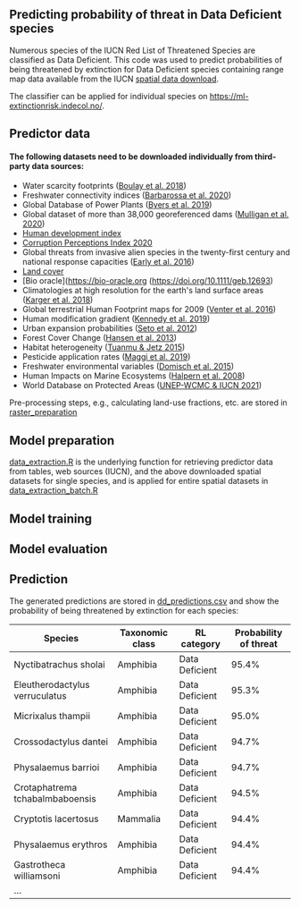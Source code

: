 ## Predicting probability of threat in Data Deficient species
Numerous species of the IUCN Red List of Threatened Species are classified as Data Deficient. This code was used to predict probabilities of being threatened by extinction for Data Deficient species containing range map data available from the IUCN [spatial data download](https://www.iucnredlist.org/resources/spatial-data-download).

The classifier can be applied for individual species on <https://ml-extinctionrisk.indecol.no/>.

## Predictor data
#### The following datasets need to be downloaded individually from third-party data sources:

- Water scarcity footprints ([Boulay et al. 2018](https://doi.org/10.1007/s11367-017-1333-8))
- Freshwater connectivity indices ([Barbarossa et al. 2020](https://doi.org/10.1073/pnas.1912776117))
- Global Database of Power Plants ([Byers et al. 2019](https://datasets.wri.org/dataset/globalpowerplantdatabase))
- Global dataset of more than 38,000 georeferenced dams ([Mulligan et al. 2020](https://doi.org/10.1038/s41597-020-0362-5))
- [Human development index](http://hdr.undp.org/sites/default/files/2020_statistical_annex_all.xlsx)
- [Corruption Perceptions Index 2020](https://images.transparencycdn.org/images/CPI_FULL_DATA_2021-01-27-162209.zip)
- Global threats from invasive alien species in the twenty-first century and national response capacities ([Early et al. 2016](https://doi.org/10.1038/ncomms12485))
- [Land cover](http://maps.elie.ucl.ac.be/CCI/viewer/download.php)
- [Bio oracle](<https://bio-oracle.org> (<https://doi.org/10.1111/geb.12693>)
- Climatologies at high resolution for the earth's land surface areas ([Karger et al. 2018](https://doi.org/10.5061/dryad.kd1d4))
- Global terrestrial Human Footprint maps for 2009 ([Venter et al. 2016](https://doi.org/10.1038/sdata.2016.67))
- Human modification gradient ([Kennedy et al. 2019](https://doi.org/10.1111/gcb.14549))
- Urban expansion probabilities ([Seto et al. 2012](https://doi.org/10.1073/pnas.1211658109))
- Forest Cover Change ([Hansen et al. 2013](https://doi.org/10.1126/science.1244693))
- Habitat heterogeneity ([Tuanmu & Jetz 2015](https://doi.org/10.1111/geb.12365))
- Pesticide application rates ([Maggi et al. 2019](https://doi.org/10.1038/s41597-019-0169-4))
- Freshwater environmental variables ([Domisch et al. 2015](https://doi.org/10.1038/sdata.2015.73))
- Human Impacts on Marine Ecosystems ([Halpern et al. 2008](https://doi.org/10.1126/science.1149345))
- World Database on Protected Areas ([UNEP-WCMC & IUCN 2021](www.protectedplanet.net))

Pre-processing steps, e.g., calculating land-use fractions, etc. are stored in [raster_preparation](https://github.com/jannebor/dd_forecast/tree/main/workflow/1_Preparation/raster_preparation)

## Model preparation
[data_extraction.R](https://github.com/jannebor/dd_forecast/blob/main/workflow/1_Preparation/model_preparation/data_extraction.R) is the underlying function for retrieving predictor data from tables, web sources (IUCN), and the above downloaded spatial datasets for single species, and is applied for entire spatial datasets in [data_extraction_batch.R](https://github.com/jannebor/dd_forecast/blob/main/workflow/1_Preparation/model_preparation/2_data_extraction_batch.R)




## Model training



## Model evaluation

## Prediction

The generated predictions are stored in [dd_predictions.csv](https://github.com/jannebor/dd_forecast/blob/main/dd_predictions.csv) and show the probability of being threatened by extinction for each species:

| Species                         | Taxonomic class | RL category    | Probability of threat |
|---------------------------------|-----------------|----------------|-----------------------|
| Nyctibatrachus sholai           | Amphibia        | Data Deficient | 95.4%                 |
| Eleutherodactylus verruculatus  | Amphibia        | Data Deficient | 95.3%                 |
| Micrixalus thampii              | Amphibia        | Data Deficient | 95.0%                 |
| Crossodactylus dantei           | Amphibia        | Data Deficient | 94.7%                 |
| Physalaemus barrioi             | Amphibia        | Data Deficient | 94.7%                 |
| Crotaphatrema tchabalmbaboensis | Amphibia        | Data Deficient | 94.5%                 |
| Cryptotis lacertosus            | Mammalia        | Data Deficient | 94.4%                 |
| Physalaemus erythros            | Amphibia        | Data Deficient | 94.4%                 |
| Gastrotheca williamsoni         | Amphibia        | Data Deficient | 94.4%                 |
| …                               |                 |                |                       |
